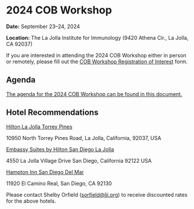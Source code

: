 # 2024 COB Workshop

**Date:** September 23–24, 2024

**Location:** The La Jolla Institute for Immunology (9420 Athena Cir., La Jolla, CA 92037)

If you are interested in attending the 2024 COB Workshop either in person or remotely, please fill out the [COB Workshop Registration of Interest](https://docs.google.com/forms/d/e/1FAIpQLScMukZ46oeR_r1iRT6purs3x7duelvkQ0Ur5NO3WPP5OPcJlg/viewform) form.

## Agenda

[The agenda for the 2024 COB Workshop can be found in this document.](https://docs.google.com/document/d/1pUMZ4HZxitj_ksd2nrc6MZn22V2p8tOusO46I8qcCFk/edit?usp=sharing)

## Hotel Recommendations

[Hilton La Jolla Torrey Pines](https://www.hilton.com/en/hotels/santphh-hilton-la-jolla-torrey-pines/)

10950 North Torrey Pines Road, La Jolla, California, 92037, USA

[Embassy Suites by Hilton San Diego La Jolla](https://www.hilton.com/en/hotels/sanljes-embassy-suites-san-diego-la-jolla/)

4550 La Jolla Village Drive San Diego, California 92122 USA

[Hampton Inn San Diego Del Mar](https://www.hilton.com/en/hotels/sandlhx-hampton-san-diego-del-mar/)

11920 El Camino Real, San Diego, CA 92130

Please contact Shelby Orfield (sorfield@lji.org) to receive discounted rates for the above hotels.

